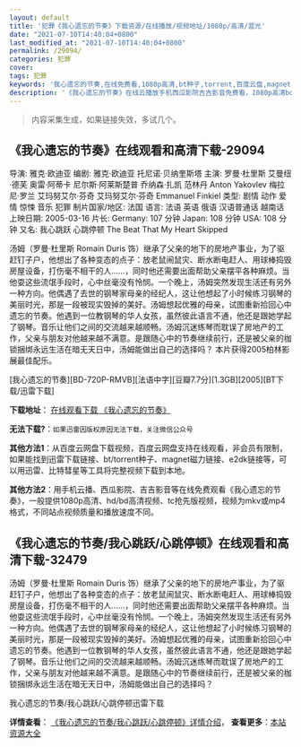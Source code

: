 ```yaml
---
layout: default
title: '犯罪《我心遗忘的节奏》下载资源/在线播放/视频地址/1080p/高清/蓝光'
date: "2021-07-10T14:40:04+0800"
last_modified_at: "2021-07-10T14:40:04+0800"
permalink: /29094/
categories: 犯罪
cover:
tags: 犯罪
keywords: '我心遗忘的节奏,在线免费看,1080p高清,bt种子,torrent,百度云盘,magnet,磁力链,迅雷下载资源'
description: '《我心遗忘的节奏》在线云播放手机西瓜影院吉吉影音免费看，1080p高清bd/hd未删减完整版和tc抢先枪版，mkv/mp4格式，附带bt/torrent种子、magnet/磁力链、百度云盘、网盘资源迅雷下载链接'
---
```


>内容采集生成，如果链接失效，多试几个。


## 《我心遗忘的节奏》在线观看和高清下载-29094

导演: 雅克·欧迪亚 编剧: 雅克·欧迪亚 托尼诺·贝纳奎斯塔 主演: 罗曼·杜里斯 艾曼纽·德芙 奥雷·阿蒂卡 尼尔斯·阿莱斯楚普 乔纳森·扎凯 范林丹 Anton Yakovlev 梅拉尼·罗兰 艾玛努艾尔·芬奇 艾玛努艾尔·芬奇 Emmanuel Finkiel 类型: 剧情 动作 爱情 惊悚 音乐 犯罪 制片国家/地区: 法国 语言: 法语 英语 俄语 汉语普通话 越南话 上映日期: 2005-03-16 片长: Germany: 107 分钟 Japan: 108 分钟 USA: 108 分钟 又名: 我心跳跃 心跳停顿 The Beat That My Heart Skipped

汤姆（罗曼·杜里斯 Romain Duris 饰）继承了父亲的地下的房地产事业，为了驱赶钉子户，他想出了各种变态的点子：放老鼠闹鼠灾、断水断电赶人、用球棒捣毁房屋设备，打伤毫不相干的人……，同时他还需要出面帮助父亲摆平各种麻烦。当他耍这些流氓手段时，心中丝毫没有怜悯。一个晚上，汤姆突然发现生活还有另外一种方向。他偶遇了去世的钢琴家母亲的经纪人，这让他想起了小时候练习钢琴的美丽时光，那是一段被现实毁掉的美好。汤姆想起优雅的母亲，试图重新拾回心中遗忘的节奏。他遇到一位教钢琴的华人女孩，虽然彼此语言不通，他还是跟她学起了钢琴。音乐让他们之间的交流越来越顺畅。汤姆沉迷练琴而耽误了房地产的工作，父亲与朋友对他越来越不满意。是跟随心中的节奏继续前行，还是被父亲的枷锁捆绑永远生活在暗无天日中，汤姆能做出自己的选择吗？ 本片获得2005柏林影展最佳配乐。


[我心遗忘的节奏][BD-720P-RMVB][法语中字][豆瓣7.7分][1.3GB][2005][BT下载/迅雷下载]

**下载地址**： [在线观看下载 《我心遗忘的节奏》](https://www.btdx8.com/torrent/the_beat_that_my_heart_skipped_2005.html) 


**无法下载?**：`如果迅雷因版权原因无法下载，关注微信公众号 `

**其他方法1**：从百度云网盘下载视频，百度云网盘支持在线观看，非会员有限制，如果能找到迅雷下载链接、bt/torrent种子、magnet磁力链接、e2dk链接等，可以用迅雷、比特彗星等工具将完整视频下载到本地。

**其他方法2**：用手机云播、西瓜影院、吉吉影音等在线免费观看《我心遗忘的节奏》，一般提供1080p高清、hd/bd高清视频、tc抢先版视频，视频为mkv或mp4格式，不同站点视频质量和播放速度不同。


## 《我心遗忘的节奏/我心跳跃/心跳停顿》在线观看和高清下载-32479

汤姆（罗曼&middot;杜里斯 Romain Duris 饰）继承了父亲的地下的房地产事业，为了驱赶钉子户，他想出了各种变态的点子：放老鼠闹鼠灾、断水断电赶人、用球棒捣毁房屋设备，打伤毫不相干的人&hellip;…，同时他还需要出面帮助父亲摆平各种麻烦。当他耍这些流氓手段时，心中丝毫没有怜悯。一个晚上，汤姆突然发现生活还有另外一种方向。他偶遇了去世的钢琴家母亲的经纪人，这让他想起了小时候练习钢琴的美丽时光，那是一段被现实毁掉的美好。汤姆想起优雅的母亲，试图重新拾回心中遗忘的节奏。他遇到一位教钢琴的华人女孩，虽然彼此语言不通，他还是跟她学起了钢琴。音乐让他们之间的交流越来越顺畅。汤姆沉迷练琴而耽误了房地产的工作，父亲与朋友对他越来越不满意。是跟随心中的节奏继续前行，还是被父亲的枷锁捆绑永远生活在暗无天日中，汤姆能做出自己的选择吗？


我心遗忘的节奏/我心跳跃/心跳停顿迅雷下载

**详情查看**： [《我心遗忘的节奏/我心跳跃/心跳停顿》详情介绍](/movie/32479/)， **查看更多**：[本站资源大全](/movie/t/all/)

